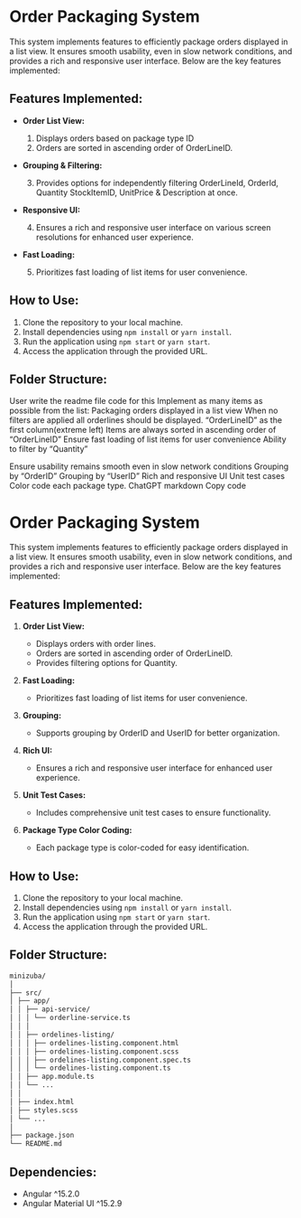 # Order Packaging System

This system implements features to efficiently package orders displayed in a list view. It ensures smooth usability, even in slow network conditions, and provides a rich and responsive user interface. Below are the key features implemented:

## Features Implemented:

- **Order List View:**

  1. Displays orders based on package type ID
  2. Orders are sorted in ascending order of OrderLineID.

- **Grouping & Filtering:**

  3. Provides options for independently filtering OrderLineId, OrderId, Quantity StockItemID, UnitPrice & Description at once.

- **Responsive UI:**

  4. Ensures a rich and responsive user interface on various screen resolutions for enhanced user experience.

- **Fast Loading:**

  5. Prioritizes fast loading of list items for user convenience.

<!-- 5. **Unit Test Cases:**

   - Includes comprehensive unit test cases to ensure functionality.

6. **Package Type Color Coding:**
   - Each package type is color-coded for easy identification. -->

## How to Use:

1. Clone the repository to your local machine.
2. Install dependencies using `npm install` or `yarn install`.
3. Run the application using `npm start` or `yarn start`.
4. Access the application through the provided URL.

## Folder Structure:

User
write the readme file code for this
Implement as many items as possible from the list:
Packaging orders displayed in a list view
When no filters are applied all orderlines should be displayed.
“OrderLineID” as the first column(extreme left)
Items are always sorted in ascending order of “OrderLineID”
Ensure fast loading of list items for user convenience
Ability to filter by “Quantity”

Ensure usability remains smooth even in slow network conditions
Grouping by “OrderID”
Grouping by “UserID”
Rich and responsive UI
Unit test cases
Color code each package type.
ChatGPT
markdown
Copy code

# Order Packaging System

This system implements features to efficiently package orders displayed in a list view. It ensures smooth usability, even in slow network conditions, and provides a rich and responsive user interface. Below are the key features implemented:

## Features Implemented:

1. **Order List View:**

   - Displays orders with order lines.
   - Orders are sorted in ascending order of OrderLineID.
   - Provides filtering options for Quantity.

2. **Fast Loading:**

   - Prioritizes fast loading of list items for user convenience.

3. **Grouping:**

   - Supports grouping by OrderID and UserID for better organization.

4. **Rich UI:**

   - Ensures a rich and responsive user interface for enhanced user experience.

5. **Unit Test Cases:**

   - Includes comprehensive unit test cases to ensure functionality.

6. **Package Type Color Coding:**
   - Each package type is color-coded for easy identification.

## How to Use:

1. Clone the repository to your local machine.
2. Install dependencies using `npm install` or `yarn install`.
3. Run the application using `npm start` or `yarn start`.
4. Access the application through the provided URL.

## Folder Structure:

```bash
minizuba/
│
├── src/
│ ├── app/
│ │ ├── api-service/
│ │ │ └── orderline-service.ts
│ │ │
│ │ ├── ordelines-listing/
│ │ │ ├── ordelines-listing.component.html
│ │ │ ├── ordelines-listing.component.scss
│ │ │ ├── ordelines-listing.component.spec.ts
│ │ │ └── ordelines-listing.component.ts
│ │ ├── app.module.ts
│ │ └── ...
│ │
│ ├── index.html
│ ├── styles.scss
│ └── ...
│
├── package.json
└── README.md
```

## Dependencies:

- Angular ^15.2.0
- Angular Material UI ^15.2.9
